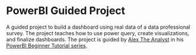 # PowerBI Guided Project

A guided project to build a dashboard using real data of a data professional survey. The project teaches how to use power query, create visualizations, and finalize dashboards. The project is guided by <a href="https://www.youtube.com/@AlexTheAnalyst" target="_blank">Alex The Analyst</a> in his <a href="https://www.youtube.com/watch?v=g0m5sEHPU-s&list=PLUaB-1hjhk8HqnmK0gQhfmIdCbxwoAoys" target="_blank">PowerBI Beginner Tutorial series</a>. 
